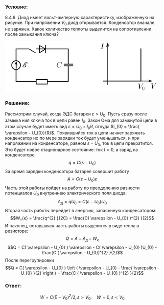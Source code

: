 ###  Условие: 

$8.4.8.$ Диод имеет вольт-амперную характеристику, изображенную на рисунке. При напряжении $V_0$ диод открывается. Конденсатор вначале не заряжен. Какое количество теплоты выделится на сопротивлении после замыкания ключа? 

![К задаче $8.4.8$|909x302, 67%](../../img/8.4.8/8.4.8.png) 

###  Решение: 

Рассмотрим случай, когда ЭДС батареи $\varepsilon > U_{0}$. Пусть сразу после замыка ния ключа ток в цепи равен $I_0$. Закон Ома для замкнутой цепи в этом случае будет иметь вид $\varepsilon = U_{0} + I_{0}R$, откуда $I_{0} = \frac{ \varepsilon - U_{0}}{R}$. Появившийся ток в цепи начнет заряжать конденсатор но по мере зарядки ток будет уменьшаться, и при напряжении на конденсаторе, равном $\varepsilon - U_{0}$, ток в цепи прекратится. Это будет новое стационарное состояние: ток $I=0$, а заряд на конденсаторе $$q = C( \varepsilon - U_{0} )$$ За время зарядки конденсатора батарея совершит работу $$A = C( \varepsilon - U_{0}) \varepsilon$$ Часть этой работы пойдет на работу по преодолению разности потенциалов $U_0$ внутреннею электрического поля диода: $$A_{д} = qU_{0} = C( \varepsilon - U_{0})U_{0}$$ Вторая часть работы перейдет в энергию, запасенную конденсатором: $$W_{к} = \frac{q^{2} }{2C} = \frac{C( \varepsilon - U_{0} )^{2} }{2}$$ И наконец, оставшаяся часть работы выделится в виде тепла в резисторе: $$Q = A - A_{д} - W_{к} $$ $$Q = C( \varepsilon - U_{0} ) \varepsilon - C( \varepsilon - U_{0} )U_{0} - \frac{C ( \varepsilon - U_{0})^{2} }{2}$$ После перегрупировки $$Q = C( \varepsilon - U_{0} ) \left ( \varepsilon - U_{0} - \frac{ \varepsilon - U_{0} }{2} \right ) = \frac{C ( \varepsilon - U_{0} )^{2} }{2}$$ 

###  Ответ: 

$$W=C({E}-V_0)^2/2, \varepsilon>V_0;\quad W=0, \varepsilon < V_0$$ 
